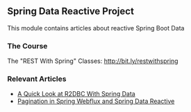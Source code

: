 ## Spring Data Reactive Project

This module contains articles about reactive Spring Boot Data

### The Course

The "REST With Spring" Classes: http://bit.ly/restwithspring

### Relevant Articles
- [A Quick Look at R2DBC With Spring Data](https://www.baeldung.com/spring-data-r2dbc)
- [Pagination in Spring Webflux and Spring Data Reactive](https://www.baeldung.com/spring-data-webflux-pagination)

